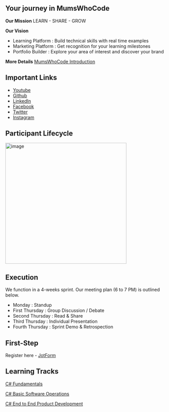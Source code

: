 ## Your journey in MumsWhoCode

**Our Mission**
LEARN - SHARE - GROW

**Our Vision**
- Learning Platform : Build technical skills with real time examples
- Marketing Platform : Get recognition for your learning milestones
- Portfolio Builder : Explore your area of interest and discover your brand

**More Details**
[MumsWhoCode Introduction](https://www.youtube.com/watch?v=fPO9tc_t5NE)

## Important Links
- [Youtube](https://www.youtube.com/channel/UC2Vc4bNtgerQEEaag8xvkjA)
- [Github](https://github.com/Mums-Who-Code)
- [LinkedIn](https://www.linkedin.com/company/mums-who-code)
- [Facebook](https://www.facebook.com/mumswhocodedotcom)
- [Twitter](https://twitter.com/_mumswhocode)
- [Instagram](https://www.instagram.com/_mumswhocode/)

## Participant Lifecycle
<img width="377" alt="image" src="https://user-images.githubusercontent.com/89320816/159198305-b0472867-48c1-471b-b5ad-aa0872fa7edc.png">

## Execution
We function in a 4-weeks sprint. Our meeting plan (6 to 7 PM) is outlined below.

- Monday : Standup
- First Thursday : Group Discussion / Debate
- Second Thursday : Read & Share
- Third Thursday : Individual Presentation
- Fourth Thursday : Sprint Demo & Retrospection 

## First-Step
Register here - [JotForm](https://form.jotform.com/220788199374168)

## Learning Tracks
[C# Fundamentals](https://github.com/Mums-Who-Code/C.Sharp.Fundamentals)

[C# Basic Software Operations](https://github.com/Mums-Who-Code/C.Sharp.Basic.Software.Operations)

[C# End to End Product Development](https://github.com/Mums-Who-Code/C.Sharp.End.To.End)
